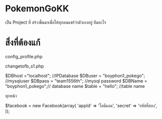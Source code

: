 # PokemonGoKK

เป็น Project ที่ สร้างขี้นมาเพื่อให้ทุกคนแชร์ว่าตัวเองอยู่ ทีมอะไร

# สิ่งที่ต้องแก้

config_profile.php

<?php
//We start sessions
session_start();

/******************************************************
------------------Required Configuration---------------
Please edit the following variables so the members area
can work correctly.
******************************************************/

//We log to the DataBase
mysql_connect('localhost', 'username', 'รหัสmysql');
mysql_select_db('ชื่อdatabase');

//Webmaster Email
$mail_webmaster = 'example@example.com';

//Top site root URL
$url_root = 'http://www.example.com';

/******************************************************
-----------------Optional Configuration----------------
******************************************************/

//Home page file name
$url_home = 'index.php';

//Design Name
$design = 'default';
?>

changetofb_s1.php

$DBhost ="localhost"; //IPDatabase
$DBuser = "boyphon1_pokego"; //mysqluser
$DBpass = "team1556th"; //mysql password
$DBName = "boyphon1_pokego";// database name
$table = "hello"; //table name

ทุกหน้า

$facebook = new Facebook(array(
  'appId'  => 'ไอดีแอด',
  'secret' => 'รหัสที่สอง',
));

<?php
$host = "localhost";
$username = "boyphon1_pokego"; //mysqluser
$password = "team1556th"; //mysql password
$objConnect = mysql_connect($host,$username,$password);

$objDB = mysql_select_db("boyphon1_pokego"); //table name
$strSQL = "SELECT * FROM hello";
$objQuery = mysql_query($strSQL) or die (mysql_error());
$strSQLei = "SELECT * FROM hello WHERE image = '$user'";
$objQueryei = mysql_query($strSQLei);
$objResultei = mysql_fetch_array($objQueryei);
$strSQLeiei = "SELECT * FROM hello WHERE iduser = '$user'";
$objQueryeiei = mysql_query($strSQLeiei);
$objResulteiei = mysql_fetch_array($objQueryeiei);
?>
